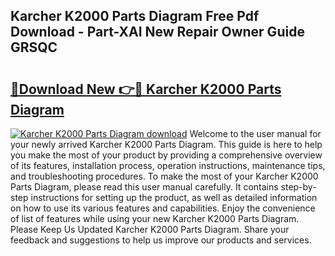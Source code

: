 ## Karcher K2000 Parts Diagram Free Pdf Download - Part-XAI New Repair Owner Guide GRSQC

# <h2><a href="http://dfltqa.blite.top/?on=Karcher+K2000+Parts+Diagram">🔗Download New 👉🔴 Karcher K2000 Parts Diagram</a></h2>

[![Karcher K2000 Parts Diagram download](https://i.imgur.com/lujVjoI.png)](http://dfltqa.blite.top/?on=Karcher+K2000+Parts+Diagram)
Welcome to the user manual for your newly arrived Karcher K2000 Parts Diagram. This guide is here to help you make the most of your product by providing a comprehensive overview of its features, installation process, operation instructions, maintenance tips, and troubleshooting procedures. To make the most of your Karcher K2000 Parts Diagram, please read this user manual carefully. It contains step-by-step instructions for setting up the product, as well as detailed information on how to use its various features and capabilities. Enjoy the convenience of list of features while using your new Karcher K2000 Parts Diagram. Please Keep Us Updated Karcher K2000 Parts Diagram. Share your feedback and suggestions to help us improve our products and services.
